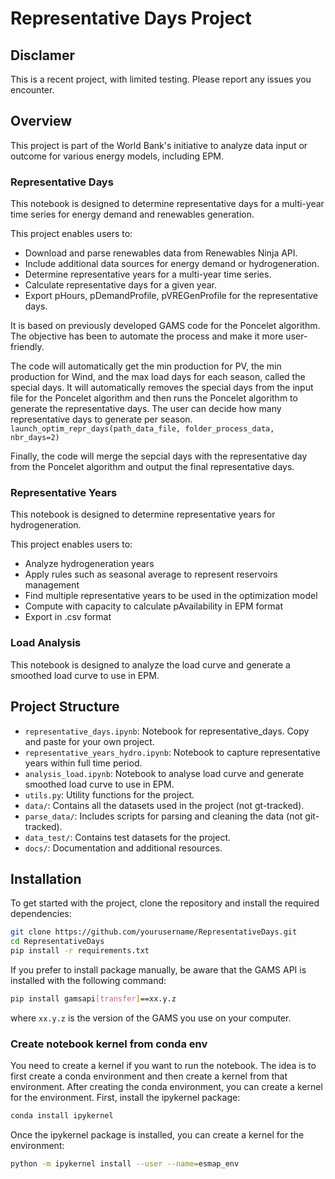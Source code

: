 # Representative Days Project

## Disclamer

This is a recent project, with limited testing. Please report any issues you encounter.

## Overview

This project is part of the World Bank's initiative to analyze data input or outcome for various energy models, including EPM.

### Representative Days

This notebook is designed to determine representative days for a multi-year time series for energy demand and renewables generation.

This project enables users to:
- Download and parse renewables data from Renewables Ninja API.
- Include additional data sources for energy demand or hydrogeneration.
- Determine representative years for a multi-year time series.
- Calculate representative days for a given year.
- Export pHours, pDemandProfile, pVREGenProfile for the representative days.

It is based on previously developed GAMS code for the Poncelet algorithm. The objective has been to automate the process and make it more user-friendly.

The code will automatically get the min production for PV, the min production for Wind, and the max load days for each season, called the special days.
It will automatically removes the special days from the input file for the Poncelet algorithm and then runs the Poncelet algorithm to generate the representative days.
The user can decide how many representative days to generate per season.
`launch_optim_repr_days(path_data_file, folder_process_data, nbr_days=2)`

Finally, the code will merge the sepcial days with the representative day from the Poncelet algorithm and output the final representative days.

### Representative Years

This notebook is designed to determine representative years for hydrogeneration.

This project enables users to:
- Analyze hydrogeneration years
- Apply rules such as seasonal average to represent reservoirs management
- Find multiple representative years to be used in the optimization model
- Compute with capacity to calculate pAvailability in EPM format
- Export in .csv format

### Load Analysis

This notebook is designed to analyze the load curve and generate a smoothed load curve to use in EPM.


## Project Structure
- `representative_days.ipynb`:  Notebook for representative_days. Copy and paste for your own project.
- `representative_years_hydro.ipynb`: Notebook to capture representative years within full time period.
- `analysis_load.ipynb`: Notebook to analyse load curve and generate smoothed load curve to use in EPM.
- `utils.py`: Utility functions for the project.
- `data/`: Contains all the datasets used in the project (not gt-tracked).
- `parse_data/`: Includes scripts for parsing and cleaning the data (not git-tracked).
- `data_test/`: Contains test datasets for the project.
- `docs/`: Documentation and additional resources.

## Installation
To get started with the project, clone the repository and install the required dependencies:

```bash
git clone https://github.com/yourusername/RepresentativeDays.git
cd RepresentativeDays
pip install -r requirements.txt
```

If you prefer to install package manually, be aware that the GAMS API is installed with the following command:
```bash
pip install gamsapi[transfer]==xx.y.z
```
where `xx.y.z` is the version of the GAMS you use on your computer.

### Create notebook kernel from conda env
You need to create a kernel if you want to run the notebook. The idea is to first create a conda environment and then create a kernel from that environment.
After creating the conda environment, you can create a kernel for the environment. First, install the ipykernel package:

```bash
conda install ipykernel
```
Once the ipykernel package is installed, you can create a kernel for the environment:

```bash
python -m ipykernel install --user --name=esmap_env
```
